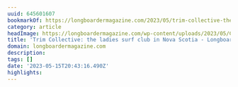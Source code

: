 ```yaml
---
uuid: 645601607
bookmarkOf: https://longboardermagazine.com/2023/05/trim-collective-the-ladies-surf-club-in-nova-scotia/
category: article
headImage: https://longboardermagazine.com/wp-content/uploads/2023/05/Collette-Robertson-scaled.jpg
title: 'Trim Collective: the ladies surf club in Nova Scotia - Longboarder Magazine'
domain: longboardermagazine.com
description:
tags: []
date: '2023-05-15T20:43:16.490Z'
highlights:
---
```





